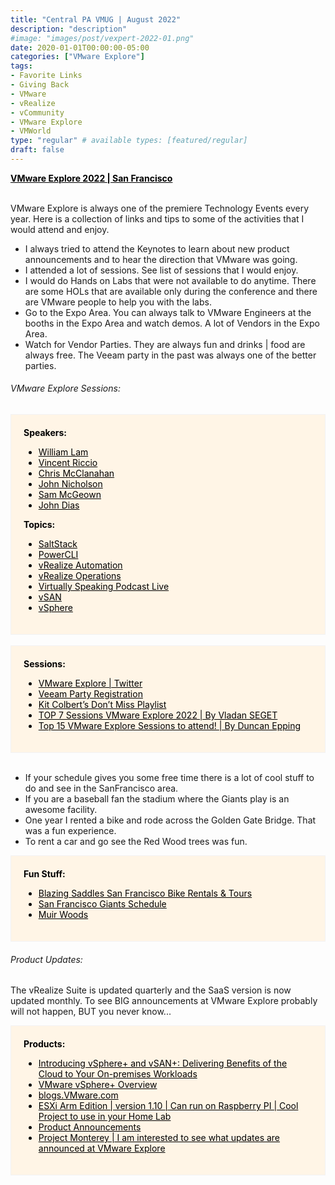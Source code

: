 ```yaml
---
title: "Central PA VMUG | August 2022"
description: "description"
#image: "images/post/vexpert-2022-01.png"
date: 2020-01-01T00:00:00-05:00
categories: ["VMware Explore"]
tags:
- Favorite Links
- Giving Back
- VMware
- vRealize
- vCommunity
- VMware Explore
- VMWorld
type: "regular" # available types: [featured/regular]
draft: false
---
```


<div>
  <a href="https://www.vmware.com/explore/us.html" target="_blank" style="color: black;"><b>VMware Explore 2022 | San Francisco</b></a>
</div>
<div>
  <br>
</div>

VMware Explore is always one of the premiere Technology Events every year. Here is a collection of links and tips to some of the activities that I would attend and enjoy.

* I always tried to attend the Keynotes to learn about new product announcements and to hear the direction that VMware was going.
* I attended a lot of sessions. See list of sessions that I would enjoy.
* I would do Hands on Labs that were not available to do anytime. There are some HOLs that are available only during the conference and there are VMware people to help you with the labs.
* Go to the Expo Area. You can always talk to VMware Engineers at the booths in the Expo Area and watch demos. A lot of Vendors in the Expo Area.
* Watch for Vendor Parties. They are always fun and drinks | food are always free. The Veeam party in the past was always one of the better parties.

###### VMware Explore Sessions:

<div style="background-color:#fff5e6; Padding:20px; border: 1.5px solid #f2f2f2; color: black;" >
    <b>Speakers:</b>
        <ul>
            <li><a href="https://event.vmware.com/flow/vmware/explore2022us/content/page/catalog?tab.contentcatalogtabs=1627421929827001vRXW&search=%22William%20Lam%22"      target="_blank" style="color: black;">William Lam</a></li>
            <li><a href="https://event.vmware.com/flow/vmware/explore2022us/content/page/catalog?tab.contentcatalogtabs=1627421929827001vRXW&search=%22Vincent%20Riccio%22"   target="_blank" style="color: black;">Vincent Riccio</a></li>
            <li><a href="https://event.vmware.com/flow/vmware/explore2022us/content/page/catalog?tab.contentcatalogtabs=1627421929827001vRXW&search=%22Chris%20McClanahan%22" target="_blank" style="color: black;">Chris McClanahan</a></li>
            <li><a href="https://event.vmware.com/flow/vmware/explore2022us/content/page/catalog?search=%22John%20Nicholson%22&tab.contentcatalogtabs=162742192982700"        target="_blank" style="color: black;">John Nicholson</a></li>
            <li><a href="https://event.vmware.com/flow/vmware/explore2022us/content/page/catalog?search=%22Sam%20McGeown%22&tab.contentcatalogtabs=1627421929827001vRXW"      target="_blank" style="color: black;">Sam McGeown</a></li>
            <li><a href="https://event.vmware.com/flow/vmware/explore2022us/content/page/catalog?search=%22John%20Dias%22&tab.contentcatalogtabs=1627421929827001vRXW"        target="_blank" style="color: black;">John Dias</a></li>
        </ul>
    <b>Topics:</b>
        <ul>
            <li><a href="https://event.vmware.com/flow/vmware/explore2022us/content/page/catalog?search=saltstack&tab.contentcatalogtabs=1627421929827001vRXW" target="_blank" style="color: black;">SaltStack</a></li>
            <li><a href="https://event.vmware.com/flow/vmware/explore2022us/content/page/catalog?search=Powercli&tab.contentcatalogtabs=1627421929827001vRXW" target="_blank" style="color: black;">PowerCLI</a></li>
            <li><a href="https://event.vmware.com/flow/vmware/explore2022us/content/page/catalog?search=vRealize%20Automation&tab.contentcatalogtabs=1627421929827001vRXW" target="_blank" style="color: black;">vRealize Automation</a></li>
            <li><a href="https://event.vmware.com/flow/vmware/explore2022us/content/page/catalog?search=vRealize%20Operations&tab.contentcatalogtabs=1627421929827001vRXW" target="_blank" style="color: black;">vRealize Operations</a></li>
            <li><a href="https://event.vmware.com/flow/vmware/explore2022us/content/page/catalog?search=virtually%20speaking&tab.contentcatalogtabs=1627421929827001vRXW"                 target="_blank" style="color: black;">Virtually Speaking Podcast Live</a></li>
            <li><a href="https://event.vmware.com/flow/vmware/explore2022us/content/page/catalog?search=vSAN&tab.contentcatalogtabs=1627421929827001vRXW" target="_blank" style="color: black;">vSAN</a></li>
            <li><a href="https://event.vmware.com/flow/vmware/explore2022us/content/page/catalog?search=vsphere&tab.contentcatalogtabs=1627421929827001vRXW"         target="_blank" style="color: black;">vSphere</a></li>
        </ul>

</div>

<div><br></div>

<div style="background-color:#fff5e6; Padding:20px; border: 1.5px solid #f2f2f2; color: black;" >
    <b>Sessions:</b>
        <ul>
            <li><a href="https://twitter.com/VMwareExplore"                             target="_blank" style="color: black;">VMware Explore | Twitter</a></li>
            <li><a href="https://www.eventbrite.com/e/veeams-legendary-party-at-vmware-explore-us-2022-ft-walk-the-moon-tickets-383044023987" target="_blank" style="color: black;">Veeam Party Registration</a></li>
            <li><a href="https://octo.vmware.com/kit-colberts-dont-miss-playlist-vmware-explore-2022/" target="_blank" style="color: black;">Kit Colbert’s Don’t Miss Playlist</a></li>
            <li><a href="https://www.vladan.fr/top-7-sessions-vmware-explore-2022/" target="_blank" style="color: black;">TOP 7 Sessions VMware Explore 2022 | By Vladan SEGET</a></li>
            <li><a href="https://www.yellow-bricks.com/2022/07/12/top-15-vmware-explore-sessions-to-attend/" target="_blank" style="color: black;">Top 15 VMware Explore Sessions to attend! | By Duncan Epping</a></li>
        </ul>
</div>

<div><br></div>

* If your schedule gives you some free time there is a lot of cool stuff to do and see in the SanFrancisco area.
* If you are a baseball fan the stadium where the Giants play is an awesome facility.
* One year I rented a bike and rode across the Golden Gate Bridge. That was a fun experience.
* To rent a car and go see the Red Wood trees was fun. 

<div style="background-color:#fff5e6; Padding:20px; border: 1.5px solid #f2f2f2; color: black;" >
    <b>Fun Stuff:</b>
        <ul>
            <li><a href="https://www.blazingsaddles.com/san-francisco" target="_blank" style="color: black;">Blazing Saddles San Francisco Bike Rentals & Tours</a>
            <li><a href="https://www.mlb.com/giants/schedule/2022-08"  target="_blank" style="color: black;">San Francisco Giants Schedule</a>
            <li><a href="https://www.nps.gov/muwo/index.htm"           target="_blank" style="color: black;">Muir Woods</a>
        </ul>
</div>

###### Product Updates:

The vRealize Suite is updated quarterly and the SaaS version is now updated monthly. To see BIG announcements at VMware Explore probably will not happen, BUT you never know...

<div style="background-color:#fff5e6; Padding:20px; border: 1.5px solid #f2f2f2; color: black;" >
    <b>Products:</b>
        <ul>
            <li><a href="https://youtu.be/c9aw_kvwF_A"                       target="_blank" style="color: black;">Introducing vSphere+ and vSAN+: Delivering Benefits of the Cloud to Your On-premises Workloads</a>
            <li><a href="https://pathfinder.vmware.com/v3/path/vsphere_plus" target="_blank" style="color: black;">VMware vSphere+ Overview</a></li>
            <li><a href="https://blogs.vmware.com"                           target="_blank" style="color: black;">blogs.VMware.com</a></li>
            <li><a href="https://flings.vmware.com/esxi-arm-edition"         target="_blank" style="color: black;">ESXi Arm Edition | version 1.10 | Can run on Raspberry PI | Cool Project to use in your Home Lab</a>
            <li><a href="https://blogs.vmware.com/vsphere/product-news"                          target="_blank" style="color: black;">Product Announcements</a>
            <li><a href="https://blogs.vmware.com/vsphere/2021/10/project-monterey-updates.html" target="_blank" style="color: black;">Project Monterey | I am interested to see what updates are announced at VMware Explore</a>
        </ul>
</div>

